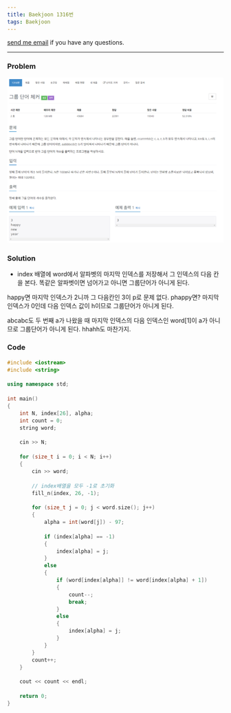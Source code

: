 ```yaml
---
title: Baekjoon 1316번
tags: Baekjoon
---
```


[send me email](mailto:jewel7492@gmail.com) if you have any questions.

<!--more-->

---
### Problem  
   
![그림1](/assets/Baekjoon/1316/1.PNG)  

### Solution  
* index 배열에 word에서 알파벳의 마지막 인덱스를 저장해서 그 인덱스의 다음 칸을 본다.
똑같은 알파벳이면 넘어가고 아니면 그룹단어가 아니게 된다. 

happy면 마지막 인덱스가 2니까 그 다음칸인 3이 p로 문제 없다.
phappy면? 마지막 인덱스가 0인데 다음 인덱스 값이 h이므로 그룹단어가 아니게 된다.

abcabc도 두 번째 a가 나왔을 때 마지막 인덱스의 다음 인덱스인 word[1]이
a가 아니므로 그룹단어가 아니게 된다. hhahh도 마찬가지.

### Code  
```cpp
#include <iostream>
#include <string>

using namespace std;

int main()
{
    int N, index[26], alpha;
    int count = 0;
    string word;

    cin >> N;

    for (size_t i = 0; i < N; i++)
    {
        cin >> word;

        // index배열을 모두 -1로 초기화
        fill_n(index, 26, -1);

        for (size_t j = 0; j < word.size(); j++)
        {
            alpha = int(word[j]) - 97;

            if (index[alpha] == -1)
            {
                index[alpha] = j;
            }
            else
            {
                if (word[index[alpha]] != word[index[alpha] + 1])
                {
                    count--;
                    break;
                }
                else
                {
                    index[alpha] = j;
                }
            }
        }
        count++;
    }

    cout << count << endl;

    return 0;
}
```